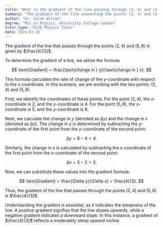 ```yaml
---
title: "What is the gradient of the line passing through (2, 4) and (5, 8)?"
summary: "The gradient of the line connecting the points (2, 4) and (5, 8) is calculated to be 4/3."
author: "Dr. Sarah Wilson"
degree: "MSc in Physics, University College London"
tutor_type: "GCSE Physics Tutor"
date: 2024-02-20
---
```


The gradient of the line that passes through the points $(2, 4)$ and $(5, 8)$ is given by $\frac{4}{3}$.

To determine the gradient of a line, we utilize the formula:

$$
\text{Gradient} = \frac{\text{change in } y}{\text{change in } x}.
$$

This formula calculates the rate of change of the $y$-coordinate with respect to the $x$-coordinate. In this scenario, we are working with the two points: $(2, 4)$ and $(5, 8)$.

First, we identify the coordinates of these points. For the point $(2, 4)$, the $x$-coordinate is $2$, and the $y$-coordinate is $4$. For the point $(5, 8)$, the $x$-coordinate is $5$, and the $y$-coordinate is $8$.

Next, we calculate the change in $y$ (denoted as $\Delta y$) and the change in $x$ (denoted as $\Delta x$). The change in $y$ is determined by subtracting the $y$-coordinate of the first point from the $y$-coordinate of the second point:

$$
\Delta y = 8 - 4 = 4.
$$

Similarly, the change in $x$ is calculated by subtracting the $x$-coordinate of the first point from the $x$-coordinate of the second point:

$$
\Delta x = 5 - 2 = 3.
$$

Now, we can substitute these values into the gradient formula:

$$
\text{Gradient} = \frac{\Delta y}{\Delta x} = \frac{4}{3}.
$$

Thus, the gradient of the line that passes through the points $(2, 4)$ and $(5, 8)$ is $\frac{4}{3}$.

Understanding the gradient is essential, as it indicates the steepness of the line. A positive gradient signifies that the line slopes upwards, while a negative gradient indicates a downward slope. In this instance, a gradient of $\frac{4}{3}$ reflects a moderately steep upward incline.
    